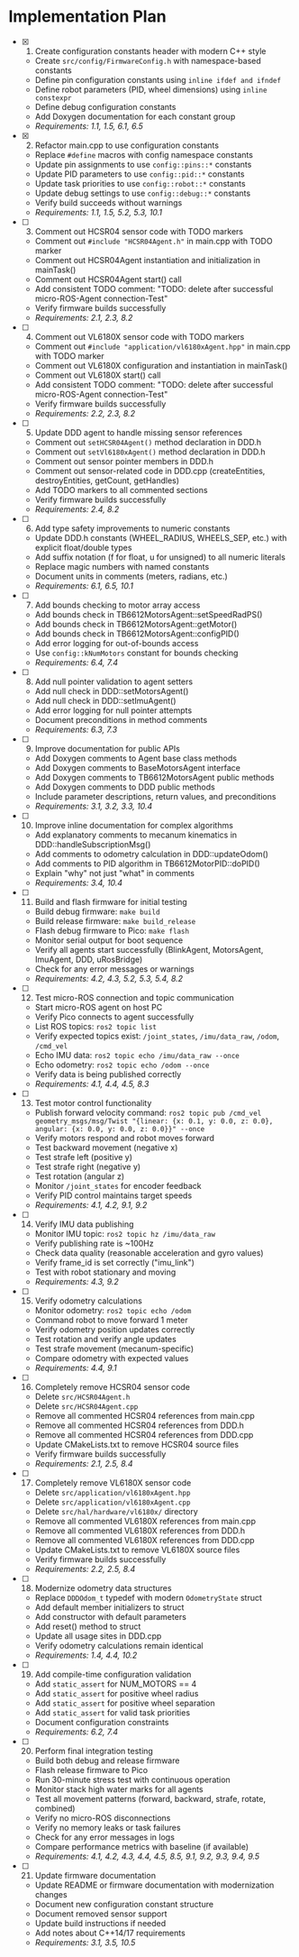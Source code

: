 # Implementation Plan

- [x] 1. Create configuration constants header with modern C++ style
  - Create `src/config/FirmwareConfig.h` with namespace-based constants
  - Define pin configuration constants using `inline ifdef and ifndef`
  - Define robot parameters (PID, wheel dimensions) using `inline constexpr`
  - Define debug configuration constants
  - Add Doxygen documentation for each constant group
  - _Requirements: 1.1, 1.5, 6.1, 6.5_

- [x] 2. Refactor main.cpp to use configuration constants
  - Replace `#define` macros with config namespace constants
  - Update pin assignments to use `config::pins::*` constants
  - Update PID parameters to use `config::pid::*` constants
  - Update task priorities to use `config::robot::*` constants
  - Update debug settings to use `config::debug::*` constants
  - Verify build succeeds without warnings
  - _Requirements: 1.1, 1.5, 5.2, 5.3, 10.1_

- [ ] 3. Comment out HCSR04 sensor code with TODO markers
  - Comment out `#include "HCSR04Agent.h"` in main.cpp with TODO marker
  - Comment out HCSR04Agent instantiation and initialization in mainTask()
  - Comment out HCSR04Agent start() call
  - Add consistent TODO comment: "TODO: delete after successful micro-ROS-Agent connection-Test"
  - Verify firmware builds successfully
  - _Requirements: 2.1, 2.3, 8.2_

- [ ] 4. Comment out VL6180X sensor code with TODO markers
  - Comment out `#include "application/vl6180xAgent.hpp"` in main.cpp with TODO marker
  - Comment out VL6180X configuration and instantiation in mainTask()
  - Comment out VL6180X start() call
  - Add consistent TODO comment: "TODO: delete after successful micro-ROS-Agent connection-Test"
  - Verify firmware builds successfully
  - _Requirements: 2.2, 2.3, 8.2_

- [ ] 5. Update DDD agent to handle missing sensor references
  - Comment out `setHCSR04Agent()` method declaration in DDD.h
  - Comment out `setVl6180xAgent()` method declaration in DDD.h
  - Comment out sensor pointer members in DDD.h
  - Comment out sensor-related code in DDD.cpp (createEntities, destroyEntities, getCount, getHandles)
  - Add TODO markers to all commented sections
  - Verify firmware builds successfully
  - _Requirements: 2.4, 8.2_

- [ ] 6. Add type safety improvements to numeric constants
  - Update DDD.h constants (WHEEL_RADIUS, WHEELS_SEP, etc.) with explicit float/double types
  - Add suffix notation (f for float, u for unsigned) to all numeric literals
  - Replace magic numbers with named constants
  - Document units in comments (meters, radians, etc.)
  - _Requirements: 6.1, 6.5, 10.1_

- [ ] 7. Add bounds checking to motor array access
  - Add bounds check in TB6612MotorsAgent::setSpeedRadPS()
  - Add bounds check in TB6612MotorsAgent::getMotor()
  - Add bounds check in TB6612MotorsAgent::configPID()
  - Add error logging for out-of-bounds access
  - Use `config::kNumMotors` constant for bounds checking
  - _Requirements: 6.4, 7.4_

- [ ] 8. Add null pointer validation to agent setters
  - Add null check in DDD::setMotorsAgent()
  - Add null check in DDD::setImuAgent()
  - Add error logging for null pointer attempts
  - Document preconditions in method comments
  - _Requirements: 6.3, 7.3_

- [ ] 9. Improve documentation for public APIs
  - Add Doxygen comments to Agent base class methods
  - Add Doxygen comments to BaseMotorsAgent interface
  - Add Doxygen comments to TB6612MotorsAgent public methods
  - Add Doxygen comments to DDD public methods
  - Include parameter descriptions, return values, and preconditions
  - _Requirements: 3.1, 3.2, 3.3, 10.4_

- [ ] 10. Improve inline documentation for complex algorithms
  - Add explanatory comments to mecanum kinematics in DDD::handleSubscriptionMsg()
  - Add comments to odometry calculation in DDD::updateOdom()
  - Add comments to PID algorithm in TB6612MotorPID::doPID()
  - Explain "why" not just "what" in comments
  - _Requirements: 3.4, 10.4_

- [ ] 11. Build and flash firmware for initial testing
  - Build debug firmware: `make build`
  - Build release firmware: `make build_release`
  - Flash debug firmware to Pico: `make flash`
  - Monitor serial output for boot sequence
  - Verify all agents start successfully (BlinkAgent, MotorsAgent, ImuAgent, DDD, uRosBridge)
  - Check for any error messages or warnings
  - _Requirements: 4.2, 4.3, 5.2, 5.3, 5.4, 8.2_

- [ ] 12. Test micro-ROS connection and topic communication
  - Start micro-ROS agent on host PC
  - Verify Pico connects to agent successfully
  - List ROS topics: `ros2 topic list`
  - Verify expected topics exist: `/joint_states`, `/imu/data_raw`, `/odom`, `/cmd_vel`
  - Echo IMU data: `ros2 topic echo /imu/data_raw --once`
  - Echo odometry: `ros2 topic echo /odom --once`
  - Verify data is being published correctly
  - _Requirements: 4.1, 4.4, 4.5, 8.3_

- [ ] 13. Test motor control functionality
  - Publish forward velocity command: `ros2 topic pub /cmd_vel geometry_msgs/msg/Twist "{linear: {x: 0.1, y: 0.0, z: 0.0}, angular: {x: 0.0, y: 0.0, z: 0.0}}" --once`
  - Verify motors respond and robot moves forward
  - Test backward movement (negative x)
  - Test strafe left (positive y)
  - Test strafe right (negative y)
  - Test rotation (angular z)
  - Monitor `/joint_states` for encoder feedback
  - Verify PID control maintains target speeds
  - _Requirements: 4.1, 4.2, 9.1, 9.2_

- [ ] 14. Verify IMU data publishing
  - Monitor IMU topic: `ros2 topic hz /imu/data_raw`
  - Verify publishing rate is ~100Hz
  - Check data quality (reasonable acceleration and gyro values)
  - Verify frame_id is set correctly ("imu_link")
  - Test with robot stationary and moving
  - _Requirements: 4.3, 9.2_

- [ ] 15. Verify odometry calculations
  - Monitor odometry: `ros2 topic echo /odom`
  - Command robot to move forward 1 meter
  - Verify odometry position updates correctly
  - Test rotation and verify angle updates
  - Test strafe movement (mecanum-specific)
  - Compare odometry with expected values
  - _Requirements: 4.4, 9.1_

- [ ] 16. Completely remove HCSR04 sensor code
  - Delete `src/HCSR04Agent.h`
  - Delete `src/HCSR04Agent.cpp`
  - Remove all commented HCSR04 references from main.cpp
  - Remove all commented HCSR04 references from DDD.h
  - Remove all commented HCSR04 references from DDD.cpp
  - Update CMakeLists.txt to remove HCSR04 source files
  - Verify firmware builds successfully
  - _Requirements: 2.1, 2.5, 8.4_

- [ ] 17. Completely remove VL6180X sensor code
  - Delete `src/application/vl6180xAgent.hpp`
  - Delete `src/application/vl6180xAgent.cpp`
  - Delete `src/hal/hardware/vl6180x/` directory
  - Remove all commented VL6180X references from main.cpp
  - Remove all commented VL6180X references from DDD.h
  - Remove all commented VL6180X references from DDD.cpp
  - Update CMakeLists.txt to remove VL6180X source files
  - Verify firmware builds successfully
  - _Requirements: 2.2, 2.5, 8.4_

- [ ] 18. Modernize odometry data structures
  - Replace `DDDOdom_t` typedef with modern `OdometryState` struct
  - Add default member initializers to struct
  - Add constructor with default parameters
  - Add reset() method to struct
  - Update all usage sites in DDD.cpp
  - Verify odometry calculations remain identical
  - _Requirements: 1.4, 4.4, 10.2_

- [ ] 19. Add compile-time configuration validation
  - Add `static_assert` for NUM_MOTORS == 4
  - Add `static_assert` for positive wheel radius
  - Add `static_assert` for positive wheel separation
  - Add `static_assert` for valid task priorities
  - Document configuration constraints
  - _Requirements: 6.2, 7.4_

- [ ] 20. Perform final integration testing
  - Build both debug and release firmware
  - Flash release firmware to Pico
  - Run 30-minute stress test with continuous operation
  - Monitor stack high water marks for all agents
  - Test all movement patterns (forward, backward, strafe, rotate, combined)
  - Verify no micro-ROS disconnections
  - Verify no memory leaks or task failures
  - Check for any error messages in logs
  - Compare performance metrics with baseline (if available)
  - _Requirements: 4.1, 4.2, 4.3, 4.4, 4.5, 8.5, 9.1, 9.2, 9.3, 9.4, 9.5_

- [ ] 21. Update firmware documentation
  - Update README or firmware documentation with modernization changes
  - Document new configuration constant structure
  - Document removed sensor support
  - Update build instructions if needed
  - Add notes about C++14/17 requirements
  - _Requirements: 3.1, 3.5, 10.5_
